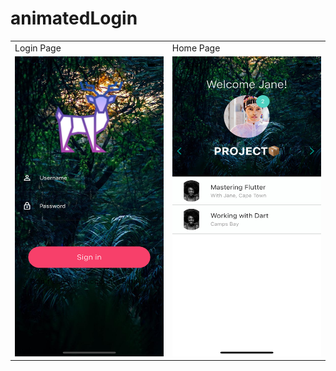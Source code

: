 # animatedLogin
 
<table>
  <tr>
    <td>Login Page</td>
    <td>Home Page</td>
     </tr>
  <tr>
    <td><img src="images/login.png" width=270 height=480 ></td>
    <td><img src="images/home.png" width=270 height=480 ></td>
  </tr>
 </table>